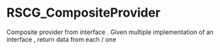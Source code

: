 # RSCG_CompositeProvider
Composite provider from interface . Given multiple implementation of an interface , return data from each / one 
